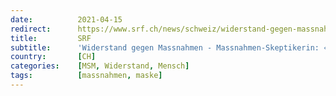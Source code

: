 ```yaml
---
date:          2021-04-15
redirect:      https://www.srf.ch/news/schweiz/widerstand-gegen-massnahmen-massnahmen-skeptikerin-ich-kann-mich-nicht-verbiegen
title:         SRF
subtitle:      'Widerstand gegen Massnahmen - Massnahmen-Skeptikerin: «Ich kann mich nicht verbiegen»'
country:       [CH]
categories:    [MSM, Widerstand, Mensch]
tags:          [massnahmen, maske]
---
```

